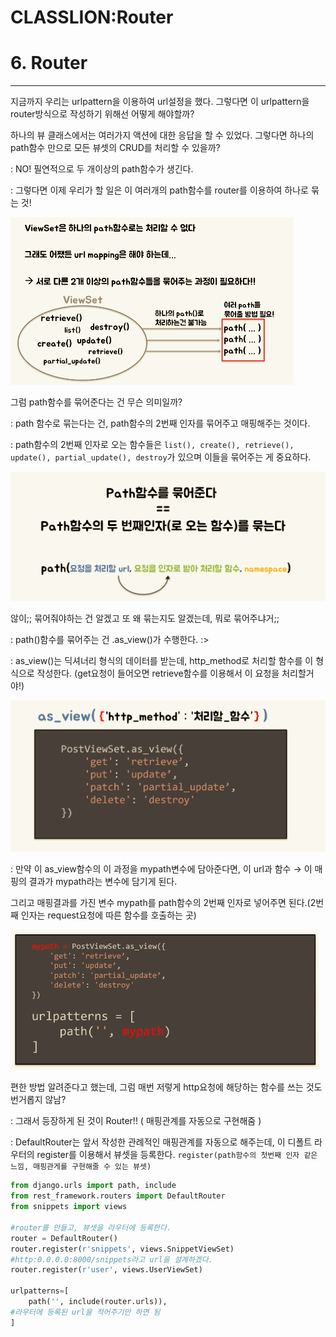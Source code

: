 # CLASSLION:Router

# 6. Router

---

지금까지 우리는 urlpattern을 이용하여 url설정을 했다. 그렇다면 이 urlpattern을 router방식으로 작성하기 위해선 어떻게 해야할까? 

하나의 뷰 클래스에서는 여러가지 액션에 대한 응답을 할 수 있었다. 그렇다면 하나의 path함수 만으로 모든 뷰셋의 CRUD를 처리할 수 있을까?

: NO! 필연적으로 두 개이상의 path함수가 생긴다.

: 그렇다면 이제 우리가 할 일은 이 여러개의 path함수를 router를 이용하여 하나로 묶는 것!

![CLASSLION%20Router%20f7f68d9d466948d498872fca76ebc1da/_2019-08-22__2.44.35.png](CLASSLION%20Router%20f7f68d9d466948d498872fca76ebc1da/_2019-08-22__2.44.35.png)

그럼 path함수를 묶어준다는 건 무슨 의미일까? 

: path 함수로 묶는다는 건, path함수의 2번째 인자를 묶어주고 매핑해주는 것이다.

: path함수의 2번째 인자로 오는 함수들은 `list(), create(), retrieve(), update(), partial_update(), destroy`가 있으며 이들을 묶어주는 게 중요하다.

![CLASSLION%20Router%20f7f68d9d466948d498872fca76ebc1da/_2019-08-22__2.45.50.png](CLASSLION%20Router%20f7f68d9d466948d498872fca76ebc1da/_2019-08-22__2.45.50.png)

않이;; 묶어줘야하는 건 알겠고 또 왜 묶는지도 알겠는데, 뭐로 묶어주냐거;;

: path()함수를 묶어주는 건 .as_view()가 수행한다. :>

: as_view()는 딕셔너리 형식의 데이터를 받는데, http_method로 처리할 함수를 이 형식으로 작성한다. (get요청이 들어오면 retrieve함수를 이용해서 이 요청을 처리할거야!)

![CLASSLION%20Router%20f7f68d9d466948d498872fca76ebc1da/_2019-08-22__2.52.08.png](CLASSLION%20Router%20f7f68d9d466948d498872fca76ebc1da/_2019-08-22__2.52.08.png)

: 만약 이 as_view함수의 이 과정을 mypath변수에 담아준다면, 이 url과 함수 → 이 매핑의 결과가 mypath라는 변수에 담기게 된다. 

그리고 매핑결과를 가진 변수 mypath를 path함수의 2번째 인자로 넣어주면 된다.(2번째 인자는 request요청에 따른 함수를 호출하는 곳)

![CLASSLION%20Router%20f7f68d9d466948d498872fca76ebc1da/_2019-08-22__2.55.33.png](CLASSLION%20Router%20f7f68d9d466948d498872fca76ebc1da/_2019-08-22__2.55.33.png)

편한 방법 알려준다고 했는데, 그럼 매번 저렇게 http요청에 해당하는 함수를 쓰는 것도 번거롭지 않남?

: 그래서 등장하게 된 것이 Router!! ( 매핑관계를 자동으로 구현해줌 )

: DefaultRouter는 앞서 작성한 관례적인 매핑관계를 자동으로 해주는데, 이 디폴트 라우터의 register를 이용해서 뷰셋을 등록한다. `register(path함수의 첫번째 인자 같은 느낌, 매핑관게를 구현해줄 수 있는 뷰셋)`

```python
from django.urls import path, include
from rest_framework.routers import DefaultRouter
from snippets import views

#router를 만들고, 뷰셋을 라우터에 등록한다.
router = DefaultRouter()
router.register(r'snippets', views.SnippetViewSet)
#http:0.0.0.0:8000/snippets라고 url을 설계하겠다.
router.register(r'user', views.UserViewSet)

urlpatterns=[
	path('', include(router.urls)),
#라우터에 등록된 url을 적어주기만 하면 됨
]
```